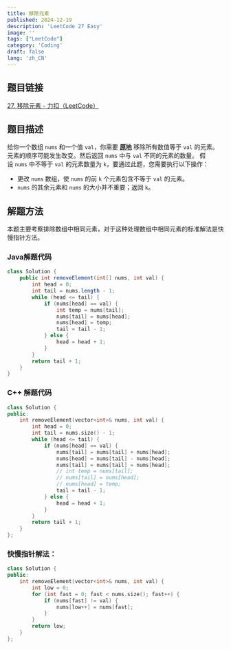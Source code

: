 ```yaml
---
title: 移除元素
published: 2024-12-19
description: 'LeetCode 27 Easy'
image: ''
tags: ["LeetCode"]
category: 'Coding'
draft: false 
lang: 'zh_CN'
---
```


## 题目链接

[27. 移除元素 - 力扣（LeetCode）](https://leetcode.cn/problems/remove-element/description/)

## 题目描述

给你一个数组 `nums` 和一个值 `val`，你需要 **[原地](https://baike.baidu.com/item/%E5%8E%9F%E5%9C%B0%E7%AE%97%E6%B3%95)** 移除所有数值等于 `val` 的元素。元素的顺序可能发生改变。然后返回 `nums` 中与 `val` 不同的元素的数量。
假设 `nums` 中不等于 `val` 的元素数量为 `k`，要通过此题，您需要执行以下操作：
- 更改 `nums` 数组，使 `nums` 的前 `k` 个元素包含不等于 `val` 的元素。
- `nums` 的其余元素和 `nums` 的大小并不重要；返回 `k`。

## 解题方法

本题主要考察排除数组中相同元素，对于这种处理数组中相同元素的标准解法是快慢指针方法。

### Java解题代码
```java
class Solution {
    public int removeElement(int[] nums, int val) {
        int head = 0;
        int tail = nums.length - 1;
        while (head <= tail) {
            if (nums[head] == val) {
                int temp = nums[tail];
                nums[tail] = nums[head];
                nums[head] = temp;
                tail = tail - 1;
            } else {
                head = head + 1;
            }
        }
        return tail + 1;
    }
}
```
### C++ 解题代码
```cpp
class Solution {
public:
    int removeElement(vector<int>& nums, int val) {
        int head = 0;
        int tail = nums.size() - 1;
        while (head <= tail) {
            if (nums[head] == val) {
                nums[tail] = nums[tail] + nums[head];
                nums[head] = nums[tail] - nums[head];
                nums[tail] = nums[tail] = nums[head];
                // int temp = nums[tail];
                // nums[tail] = nums[head];
                // nums[head] = temp;
                tail = tail - 1;
            } else {
                head = head + 1;
            }
        }
        return tail + 1;
    }
};
```
### 快慢指针解法：
```c++
class Solution {
public:
    int removeElement(vector<int>& nums, int val) {
        int low = 0;
        for (int fast = 0; fast < nums.size(); fast++) {
            if (nums[fast] != val) {
                nums[low++] = nums[fast];
            }
        }
        return low;
    }
};
```
